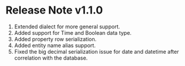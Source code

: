 # Release Note v1.1.0

1. Extended dialect for more general support.
2. Added support for Time and Boolean data type.
3. Added property row serialization.
4. Added entity name alias support.
5. Fixed the big decimal serialization issue for date and datetime after correlation with the database.
